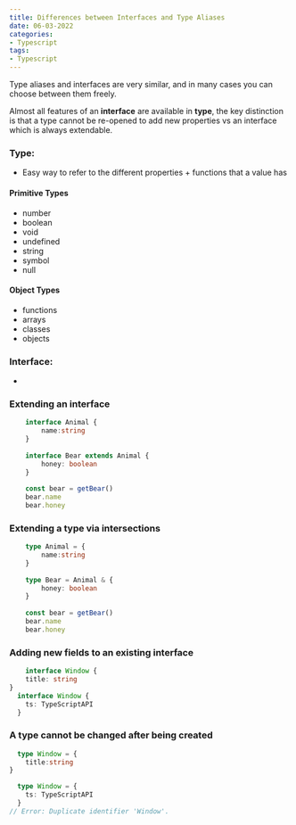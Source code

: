 ```yaml
---
title: Differences between Interfaces and Type Aliases
date: 06-03-2022 
categories:
- Typescript 
tags:
- Typescript
---
```


Type aliases and interfaces are very similar, and in many cases you can choose between them freely. 

Almost all features of an **interface** are available in **type**, the key distinction is that a type cannot be re-opened to add new properties vs an interface which is always extendable.
### Type:
- Easy way to refer to the different properties + functions that a value has

#### Primitive Types
- number
- boolean
- void
- undefined
- string
- symbol
- null
#### Object Types
- functions
- arrays
- classes
- objects

### Interface:
- 
### Extending an interface
```typescript
    interface Animal {
        name:string
    }
    
    interface Bear extends Animal {
        honey: boolean
    }
    
    const bear = getBear()
    bear.name
    bear.honey
```

### Extending a type via intersections
```typescript
    type Animal = {
        name:string
    }
    
    type Bear = Animal & {
        honey: boolean
    }
    
    const bear = getBear()
    bear.name
    bear.honey
```

### Adding new fields to an existing interface
```typescript
    interface Window {
	title: string
}
  interface Window {
	ts: TypeScriptAPI
  }

```

### A type cannot be changed after being created
```typescript
  type Window = {
	title:string
}

  type Window = {
	ts: TypeScriptAPI
  }
// Error: Duplicate identifier 'Window'.

```